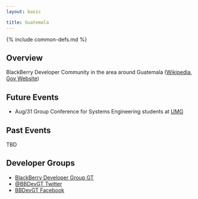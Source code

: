 ```yaml
---
layout: basic

title: Guatemala
---
```

{% include common-defs.md %}

## Overview

BlackBerry Developer Community in the area around Guatemala
([Wikipedia](http://en.wikipedia.org/wiki/Guatemala), [Gov Website](http://www.guatemala.gob.gt/))

## Future Events

* Aug/31 Group Conference for Systems Engineering students at [UMG](http://goo.gl/Y5e1i)

## Past Events

TBD

## Developer Groups

* [BlackBerry Developer Group GT](http://goo.gl/ZMPQu)
* [@BBDevGT Twitter](http://goo.gl/gpHEO)
* [BBDevGT Facebook](http://goo.gl/6gHmC)

